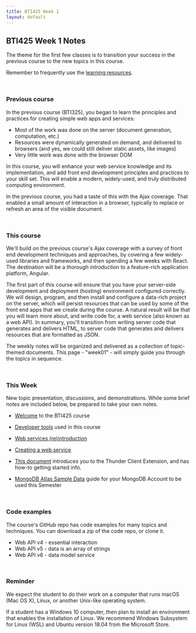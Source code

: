 ```yaml
---
title: BTI425 Week 1
layout: default
---
```


## BTI425 Week 1 Notes

The theme for the first few classes is to transition your success in the previous course to the new topics in this course.

Remember to frequently use the [learning resources](/resources/).

<br>

### Previous course

In the previous course (BTI325), you began to learn the principles and practices for creating simple web apps and services:
* Most of the work was done on the server (document generation, computation, etc.)
* Resources were dynamically generated on demand, and delivered to browsers (and yes, we could still deliver static assets, like images)
* Very little work was done with the browser DOM

In this course, you will enhance your web service knowledge and its implementation, and add front end development principles and practices to your skill set. This will enable a modern, widely-used, and truly distributed computing environment. 

In the previous course, you had a taste of this with the Ajax coverage. That enabled a small amount of interaction in a browser, typically to replace or refresh an area of the visible document. 

<br>

### This course

We'll build on the previous course's Ajax coverage with a survey of front end development techniques and approaches, by covering a few widely-used libraries and frameworks, and then spending a few weeks with React. The destination will be a *thorough introduction* to a feature-rich application platform, Angular. 

The first part of this course will ensure that you have your server-side development and deployment (hosting) environment configured correctly. We will design, program, and then install and configure a data-rich project on the server, which will persist resources that can be used by some of the front end apps that we create during the course. A natural result will be that you will learn more about, and write code for, a web service (also known as a web API). In summary, you'll transition from writing server code that generates and delivers HTML, to server code that generates and delivers resources that are formatted as JSON. 

The weekly notes will be organized and delivered as a collection of topic-themed documents. This page - "week01" - will simply guide you through the topics in sequence.

<br>

### This Week

New topic presentation, discussions, and demonstrations. While some brief notes are included below, be prepared to take your own notes. 

* [Welcome](welcome) to the BTI425 course

* [Developer tools](dev-tools) used in this course

* [Web services (re)introduction](intro-web-services)

* [Creating a web service](web-api-v1)

* [This document](thunder-client-intro) introduces you to the Thunder Client Extension, and has how-to getting started info.

* [MongoDB Atlas Sample Data](mongodb-sample-data) guide for your MongoDB Account to be used this Semester

<br>

### Code examples

The course's GitHub repo has code examples for many topics and techniques. You can download a zip of the code repo, or clone it. 
* Web API v4 - essential interaction
* Web API v5 - data is an array of strings
* Web API v6 - data model service  

<br>

### Reminder

We expect the student to do their work on a computer that runs macOS (Mac OS X), Linux, or another Unix-like operating system. 

If a student has a Windows 10 computer, then plan to install an environment that enables the installation of Linux. We recommend Windows Subsystem for Linux (WSL) and Ubuntu version 18.04 from the Microsoft Store. 

<br>
